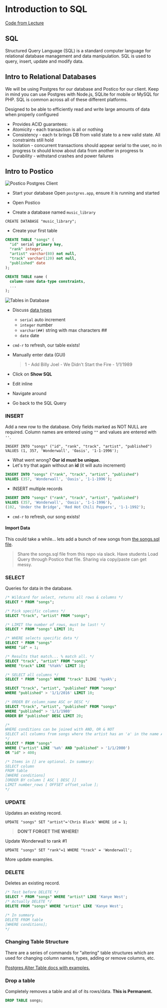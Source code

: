 # Introduction to SQL

[Code from Lecture](https://github.com/PrimeAcademy/fomalhaut-sql-basics)


## SQL
Structured Query Language (SQL) is a standard computer language for relational database management and data manipulation. SQL is used to query, insert, update and modify data.


## Intro to Relational Databases
We will be using Postgres for our database and Postico for our client. Keep in mind you can use Postgres with Node.js, SQLite for mobile or MySQL for PHP. SQL is common across all of these different platforms.

Designed to be able to efficiently read and write large amounts of data when properly configured

 - Provides ACID guarantees:
  - Atomicity - each transaction is all or nothing
  - Consistency - each tx brings DB from valid state to a new valid state. All constraints still hold
  - Isolation - concurrent transactions should appear serial to the user, no in progress tx should know about data from another in progress tx
  - Durability - withstand crashes and power failures

## Intro to Postico

![Postico Postgres Client](images/postico-client.jpg)

- Start your database
Open `postgres.app`, ensure it is running and started

- Open Postico
- Create a database named `music_library`

```
CREATE DATABASE "music_library";
```

- Create your first table

```SQL
CREATE TABLE "songs" (
  "id" serial primary key,
  "rank" integer,
  "artist" varchar(80) not null,
  "track" varchar(120) not null,
  "published" date
);
  
CREATE TABLE name (
  column-name data-type constraints,
  ...
);  
```

![Tables in Database](images/tables-in-database.jpg)

- Discuss [data types](https://www.postgresql.org/docs/8.1/static/datatype.html)
  - `serial` auto increment
  - `integer` number
  - `varchar(##)` string with max characters ##
  - `date` date
- `cmd-r` to refresh, our table exists!
- Manually enter data (GUI)


  > 1 - Add Billy Joel - We Didn't Start the Fire - 1/1/1989

- Click on **Show SQL**
- Edit inline
- Navigate around
- Go back to the SQL Query

### INSERT
Add a new row to the database. Only fields marked as NOT NULL are required. Column names are entered using `""` and values are entered with `''`.

```
INSERT INTO "songs" ("id", "rank", "track", "artist", "published") 
VALUES (1, 357, 'Wonderwall', 'Oasis', '1-1-1996');
```

- What went wrong? **Our id must be unique.**
- Let's try that again without an **id** (it will auto increment)

```SQL
INSERT INTO "songs" ("rank", "track", "artist", "published") 
VALUES (357, 'Wonderwall', 'Oasis', '1-1-1996');
```

- INSERT multiple records

```SQL
INSERT INTO "songs" ("rank", "track", "artist", "published") 
VALUES (357, 'Wonderwall', 'Oasis', '1-1-1996'),
(102, 'Under the Bridge', 'Red Hot Chili Peppers', '1-1-1992');
```


- `cmd-r` to refresh, our song exists!

#### Import Data
This could take a while... lets add a bunch of new songs from [the songs.sql file](/curriculum-content/supporting-documentation/songs.sql).

> Share the songs.sql file from this repo via slack. Have students Load Query through Postico that file. Sharing via copy/paste can get messy.

### SELECT
Queries for data in the database.

```SQL
/* Wildcard for select, returns all rows & columns */
SELECT * FROM "songs";

/* Pick specific columns */
SELECT "track", "artist" FROM "songs";

/* LIMIT the number of rows, must be last! */
SELECT * FROM "songs" LIMIT 10; 

/* WHERE selects specific data */
SELECT * FROM "songs" 
WHERE "id" = 1;

/* Results that match... % match all. */
SELECT "track", "artist" FROM "songs" 
WHERE "track" LIKE '%Yak%' LIMIT 10;

/* SELECT all columns */
SELECT * FROM "songs" WHERE "track" ILIKE '%yak%';

SELECT "track", "artist", "published" FROM "songs" 
WHERE "published" > '1/1/2016' LIMIT 10;

/* ORDER BY column_name ASC or DESC */
SELECT "track", "artist", "published" FROM "songs" 
WHERE "published" > '1/1/1980'
ORDER BY "published" DESC LIMIT 20;

/* 
WHERE conditions can be joined with AND, OR & NOT 
SELECT all columns from songs where the artist has an 'a' in the name AND was published after 1/1/2000 OR track has fire in the name.
*/
SELECT * FROM "songs"
WHERE ("artist" LIKE '%a%' AND "published" > '1/1/2000')
OR "id" > 400;

/* Items in [] are optional. In summary:
SELECT column
FROM table
[WHERE conditions]
[ORDER BY column [ ASC | DESC ]]
LIMIT number_rows [ OFFSET offset_value ];
*/
```

### UPDATE
Updates an existing record.

`UPDATE "songs" SET "artist"='Chris Black' WHERE id = 1;`

   > **DON'T FORGET THE WHERE!**

Update Wonderwall to rank #1

`UPDATE "songs" SET "rank"=1 WHERE "track" = 'Wonderwall';`

More update examples.


### DELETE
Deletes an existing record.

```SQL
/* Test before DELETE */
SELECT * FROM "songs" WHERE "artist" LIKE 'Kanye West';
/* Actually DELETE */
DELETE FROM "songs" WHERE "artist" LIKE 'Kanye West';

/* In summary 
DELETE FROM table
[WHERE conditions];
*/
```


### Changing Table Structure

There are a series of commands for "altering" table structures which are used for changing column names, types, adding or remove columns, etc.

[Postgres Alter Table docs with examples.](https://www.postgresql.org/docs/7.4/static/sql-altertable.html)


### Drop a table

Completely removes a table and all of its rows/data. **This is Permanent.**

```sql
DROP TABLE songs;
```
